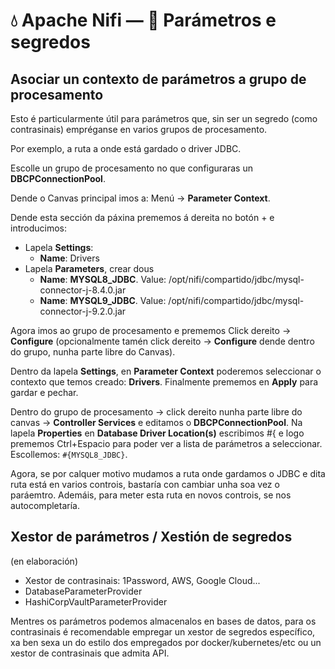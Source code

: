 # 💧 Apache Nifi &mdash; 🎯 Parámetros e segredos


## Asociar un contexto de parámetros a grupo de procesamento

Esto é particularmente útil para parámetros que, sin ser un segredo (como contrasinais) empréganse en varios grupos de procesamento.

Por exemplo, a ruta a onde está gardado o driver JDBC.

Escolle un grupo de procesamento no que configuraras un **DBCPConnectionPool**.

Dende o Canvas principal imos a: Menú &rarr; **Parameter Context**.

Dende esta sección da páxina prememos á dereita no botón + e introducimos:

- Lapela **Settings**:
    - **Name**: Drivers
- Lapela **Parameters**, crear dous
    - **Name**: **MYSQL8_JDBC**. Value: /opt/nifi/compartido/jdbc/mysql-connector-j-8.4.0.jar
    - **Name**: **MYSQL9_JDBC**. Value: /opt/nifi/compartido/jdbc/mysql-connector-j-9.2.0.jar

Agora imos ao grupo de procesamento e prememos Click dereito &rarr; **Configure** (opcionalmente tamén click dereito &rarr; **Configure** dende dentro do grupo, nunha parte libre do Canvas).

Dentro da lapela **Settings**, en **Parameter Context** poderemos seleccionar o contexto que temos creado: **Drivers**. Finalmente prememos en **Apply** para gardar e pechar.

Dentro do grupo de procesamento &rarr; click dereito nunha parte libre do canvas &rarr; **Controller Services** e editamos o **DBCPConnectionPool**. Na lapela **Properties** en **Database Driver Location(s)** escribimos #{ e logo prememos Ctrl+Espacio para poder ver a lista de parámetros a seleccionar. Escollemos: `#{MYSQL8_JDBC}`.

Agora, se por calquer motivo mudamos a ruta onde gardamos o JDBC e dita ruta está en varios controis, bastaría con cambiar unha soa vez o paráemtro. Ademáis, para meter esta ruta en novos controis, se nos autocompletaría.

## Xestor de parámetros / Xestión de segredos

(en elaboración)

- Xestor de contrasinais: 1Password, AWS, Google Cloud...
- DatabaseParameterProvider
- HashiCorpVaultParameterProvider

Mentres os parámetros podemos almacenalos en bases de datos, para os contrasinais é recomendable empregar un xestor de segredos específico, xa ben sexa un do estilo dos empregados por docker/kubernetes/etc ou un xestor de contrasinais que admita API.